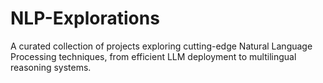 # NLP-Explorations
A curated collection of projects exploring cutting-edge Natural Language Processing techniques, from efficient LLM deployment to multilingual reasoning systems.

